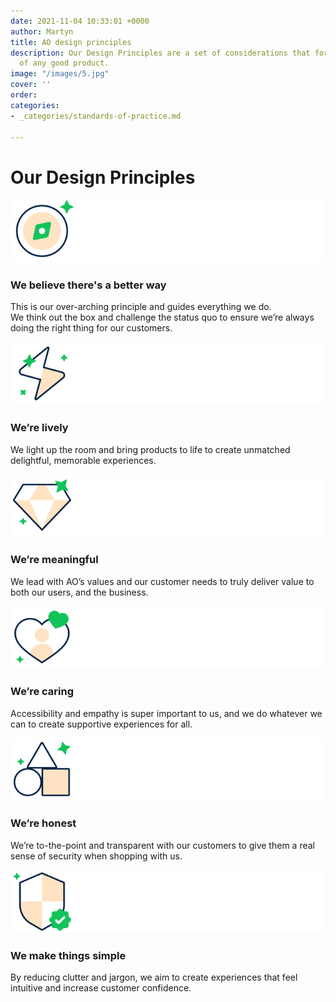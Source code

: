 ```yaml
---
date: 2021-11-04 10:33:01 +0000
author: Martyn
title: AO design principles
description: Our Design Principles are a set of considerations that form the basis
  of any good product.
image: "/images/5.jpg"
cover: ''
order: 
categories:
- _categories/standards-of-practice.md

---
```

# Our Design Principles

![](/images/compass_large_1.png)

### We believe there's a better way

This is our over-arching principle and guides everything we do.  
We think out the box and challenge the status quo to ensure we’re always doing the right thing for our customers.

![](/images/lively_large_1.png)

### We’re lively

We light up the room and bring products to life to create unmatched delightful, memorable experiences.

![](/images/meaningful_large_1.png)

### We’re meaningful

We lead with AO’s values and our customer needs to truly deliver value to both our users, and the business.

![](/images/caring_large_1.png)

### We’re caring

Accessibility and empathy is super important to us, and we do whatever we can to create supportive experiences for all.

![](/images/simple_1.png)

### We’re honest

We’re to-the-point and transparent with our customers to give them a real sense of security when shopping with us.

![](/images/honest_large_1.png)

### We make things simple

By reducing clutter and jargon, we aim to create experiences that feel intuitive and increase customer confidence.